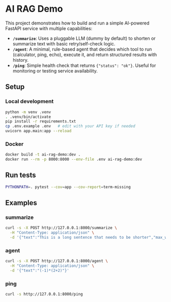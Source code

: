 # AI RAG Demo

This project demonstrates how to build and run a simple AI-powered FastAPI service with multiple capabilities:
- **`/summarize`**: Uses a pluggable LLM (dummy by default) to shorten or summarize text with basic retry/self-check logic.
- **`/agent`**: A minimal, rule-based agent that decides which tool to run (calculator, ping, echo), execute it, and return structured results with history.
- **`/ping`**: Simple health check that returns `{"status": "ok"}`. Useful for monitoring or testing service availability.

## Setup

### Local development
```bash
python -m venv .venv
. .venv/bin/activate
pip install -r requirements.txt
cp .env.example .env   # edit with your API key if needed
uvicorn app.main:app --reload
```

### Docker
```bash
docker build -t ai-rag-demo:dev .
docker run --rm -p 8000:8000 --env-file .env ai-rag-demo:dev
```

## Run tests
```bash
PYTHONPATH=. pytest --cov=app --cov-report=term-missing
```

## Examples

### summarize
```bash
curl -s -X POST http://127.0.0.1:8000/summarize \
  -H "Content-Type: application/json" \
  -d '{"text":"This is a long sentence that needs to be shorter","max_words":10}'
```

### agent
```bash
curl -s -X POST http://127.0.0.1:8000/agent \
  -H "Content-Type: application/json" \
  -d '{"text":"(-1)*(2+2)"}'
```

### ping
```bash
curl -s http://127.0.0.1:8000/ping
```